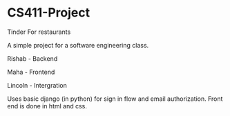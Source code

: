 # CS411-Project
Tinder For restaurants 

A simple project for a software engineering class.

Rishab - Backend

Maha - Frontend

Lincoln - Intergration

Uses basic django (in python) for sign in flow and email authorization. Front end is done in html and css.
